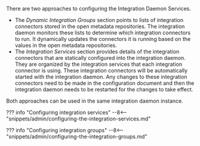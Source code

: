 <!-- SPDX-License-Identifier: CC-BY-4.0 -->
<!-- Copyright Contributors to the Egeria project. -->


There are two approaches to configuring the Integration Daemon Services. 

* The *Dynamic Integration Groups* section points to lists of integration connectors stored in the open metadata repositories.  The integration daemon monitors these lists to determine which integration connectors to run.  It dynamically updates the connectors it is running based on the values in the open metadata repositories.
* The *Integration Services* section provides details of the integration connectors that are statically configured into the integration daemon.  They are organized by the integration services that each integration connector is using.  These integration connectors will be automatically started with the integration daemon.  Any changes to these integration connectors need to be made in the configuration document and then the integration daemon needs to be restarted for the changes to take effect.

Both approaches can be used in the same integration daemon instance.

??? info "Configuring integration services"
    --8<-- "snippets/admin/configuring-the-integration-services.md"
    
??? info "Configuring integration groups"
    --8<-- "snippets/admin/configuring-the-integration-groups.md"

